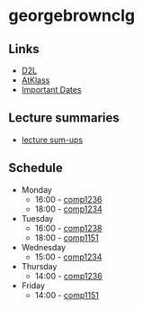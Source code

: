 # georgebrownclg
## Links
- [D2L](https://learn.georgebrown.ca)
- [AtKlass](https://app.atklass.com)
- [Important Dates](https://www.georgebrown.ca/current-students/important-dates?term=27246&category=131)
  
## Lecture summaries
- [lecture sum-ups](comp1238.md)

## Schedule
- Monday
  * 16:00 - [comp1236](https://learn.georgebrown.ca/d2l/home/337951)
  * 18:00 - [comp1234](https://learn.georgebrown.ca/d2l/home/342901)
- Tuesday
  * 16:00 - [comp1238](https://learn.georgebrown.ca/d2l/home/334969)
  * 18:00 - [comp1151](https://learn.georgebrown.ca/d2l/home/335101)
- Wednesday
  * 15:00 - [comp1234](https://learn.georgebrown.ca/d2l/home/342901)
- Thursday
  * 14:00 - [comp1236](https://learn.georgebrown.ca/d2l/home/337951)
- Friday
  * 14:00 - [comp1151](https://learn.georgebrown.ca/d2l/home/335101)
